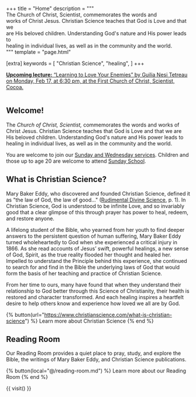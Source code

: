 +++
title = "Home"
description = """\
  The Church of Christ, Scientist, commemorates the words and \
  works of Christ Jesus. Christian Science teaches that God is Love and that we \
  are His beloved children. Understanding God's nature and His power leads to \
  healing in individual lives, as well as in the community and the world.\
  """
template = "page.html"

[extra]
keywords = [
  "Christian Science",
  "healing",
]
+++
<aside class="announcement-banner">
  <a href="/lectures-and-events/learning-to-love-your-enemies/">
    <strong>Upcoming lecture:</strong>
    <span style="text-decoration: underline">“Learning to Love Your Enemies” by Guilia Nesi Tetreau</span> on Monday, Feb 17, at 6:30 pm, at the First Church of Christ, Scientist, Cocoa.
  </a>
</aside>

<p><img alt="" src="/media/community2-540x326.jpg" class="home-image"></p>

<div class="content-and-sidebar">

<section>

# Welcome!

The *Church of Christ, Scientist,* commemorates the words and
works of Christ Jesus. Christian Science teaches that God is Love and that we
are His beloved children. Understanding God's nature and His power leads to
healing in individual lives, as well as in the community and the world.

You are welcome to join our [Sunday and Wednesday services](@/services-and-sunday-school.md).
Children and those up to age 20 are welcome to attend [Sunday School](@/services-and-sunday-school.md).

# What is Christian Science?

Mary Baker Eddy, who discovered and founded Christian Science, defined it as
"the law of God, the law of good..." ([Rudimental Divine
Science](https://mbeinstitute.org/Prose_Works/Rudimental_Divine_Science.html),
p. 1). In Christian Science, God is understood to be infinite Love, and so
invariably good that a clear glimpse of this through prayer has power to heal,
redeem, and restore anyone.

A lifelong student of the Bible, who yearned from her youth to find deeper
answers to the persistent question of human suffering, Mary Baker Eddy turned
wholeheartedly to God when she experienced a critical injury in 1866. As she
read accounts of Jesus’ swift, powerful healings, a new sense of God, Spirit, as
the true reality flooded her thought and healed her. Impelled to understand the
Principle behind this experience, she continued to search for and find in the
Bible the underlying laws of God that would form the basis of her teaching and
practice of Christian Science.

From her time to ours, many have found that when they understand their
relationship to God better through this Science of Christianity, their health is
restored and character transformed. And each healing inspires a heartfelt desire
to help others know and experience how loved we all are by God.

{% button(url="https://www.christianscience.com/what-is-christian-science") %}
Learn more about Christian Science
{% end %}

# Reading Room

Our Reading Room provides a quiet place to pray, study, and explore the Bible,
the writings of Mary Baker Eddy, and Christian Science publications.

{% button(local="@/reading-room.md") %}
Learn more about our Reading Room
{% end %}

</section>

<aside class="right">

{{ visit() }}

</aside>

</div>
